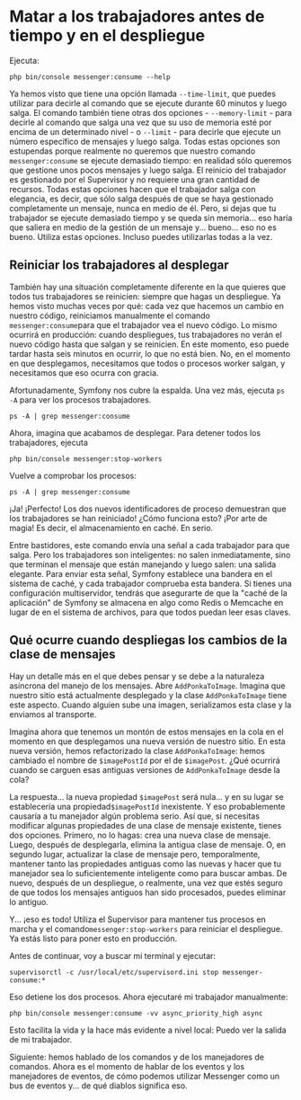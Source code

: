 # Matar a los trabajadores antes de tiempo y en el despliegue

Ejecuta:

```terminal
php bin/console messenger:consume --help
```

Ya hemos visto que tiene una opción llamada `--time-limit`, que puedes utilizar para decirle al comando que se ejecute durante 60 minutos y luego salga. El comando también tiene otras dos opciones - `--memory-limit` - para decirle al comando que salga una vez que su uso de memoria esté por encima de un determinado nivel - o `--limit` - para decirle que ejecute un número específico de mensajes y luego salga. Todas estas opciones son estupendas porque realmente no queremos que nuestro comando `messenger:consume` se ejecute demasiado tiempo: en realidad sólo queremos que gestione unos pocos mensajes y luego salga. El reinicio del trabajador es gestionado por el Supervisor y no requiere una gran cantidad de recursos. Todas estas opciones hacen que el trabajador salga con elegancia, es decir, que sólo salga después de que se haya gestionado completamente un mensaje, nunca en medio de él. Pero, si dejas que tu trabajador se ejecute demasiado tiempo y se queda sin memoria... eso haría que saliera en medio de la gestión de un mensaje y... bueno... eso no es bueno. Utiliza estas opciones. Incluso puedes utilizarlas todas a la vez.

## Reiniciar los trabajadores al desplegar

También hay una situación completamente diferente en la que quieres que todos tus trabajadores se reinicien: siempre que hagas un despliegue. Ya hemos visto muchas veces por qué: cada vez que hacemos un cambio en nuestro código, reiniciamos manualmente el comando `messenger:consume`para que el trabajador vea el nuevo código. Lo mismo ocurrirá en producción: cuando despliegues, tus trabajadores no verán el nuevo código hasta que salgan y se reinicien. En este momento, eso puede tardar hasta seis minutos en ocurrir, lo que no está bien. No, en el momento en que desplegamos, necesitamos que todos o procesos worker salgan, y necesitamos que eso ocurra con gracia.

Afortunadamente, Symfony nos cubre la espalda. Una vez más, ejecuta `ps -A` para ver los procesos trabajadores.

```terminal-silent
ps -A | grep messenger:consume
```

Ahora, imagina que acabamos de desplegar. Para detener todos los trabajadores, ejecuta

```terminal
php bin/console messenger:stop-workers
```

Vuelve a comprobar los procesos:

```terminal-silent
ps -A | grep messenger:consume
```

¡Ja! ¡Perfecto! Los dos nuevos identificadores de proceso demuestran que los trabajadores se han reiniciado! ¿Cómo funciona esto? ¡Por arte de magia! Es decir, el almacenamiento en caché. En serio.

Entre bastidores, este comando envía una señal a cada trabajador para que salga. Pero los trabajadores son inteligentes: no salen inmediatamente, sino que terminan el mensaje que están manejando y luego salen: una salida elegante. Para enviar esta señal, Symfony establece una bandera en el sistema de caché, y cada trabajador comprueba esta bandera. Si tienes una configuración multiservidor, tendrás que asegurarte de que la "caché de la aplicación" de Symfony se almacena en algo como Redis o Memcache en lugar de en el sistema de archivos, para que todos puedan leer esas claves.

## Qué ocurre cuando despliegas los cambios de la clase de mensajes

Hay un detalle más en el que debes pensar y se debe a la naturaleza asíncrona del manejo de los mensajes. Abre `AddPonkaToImage`. Imagina que nuestro sitio está actualmente desplegado y la clase `AddPonkaToImage` tiene este aspecto. Cuando alguien sube una imagen, serializamos esta clase y la enviamos al transporte.

Imagina ahora que tenemos un montón de estos mensajes en la cola en el momento en que desplegamos una nueva versión de nuestro sitio. En esta nueva versión, hemos refactorizado la clase `AddPonkaToImage`: hemos cambiado el nombre de `$imagePostId` por el de `$imagePost`. ¿Qué ocurrirá cuando se carguen esas antiguas versiones de `AddPonkaToImage` desde la cola?

La respuesta... la nueva propiedad `$imagePost` será nula... y en su lugar se establecería una propiedad`$imagePostId` inexistente. Y eso probablemente causaría a tu manejador algún problema serio. Así que, si necesitas modificar algunas propiedades de una clase de mensaje existente, tienes dos opciones. Primero, no lo hagas: crea una nueva clase de mensaje. Luego, después de desplegarla, elimina la antigua clase de mensaje. O, en segundo lugar, actualizar la clase de mensaje pero, temporalmente, mantener tanto las propiedades antiguas como las nuevas y hacer que tu manejador sea lo suficientemente inteligente como para buscar ambas. De nuevo, después de un despliegue, o realmente, una vez que estés seguro de que todos los mensajes antiguos han sido procesados, puedes eliminar lo antiguo.

Y... ¡eso es todo! Utiliza el Supervisor para mantener tus procesos en marcha y el comando`messenger:stop-workers` para reiniciar el despliegue. Ya estás listo para poner esto en producción.

Antes de continuar, voy a buscar mi terminal y ejecutar:

```terminal
supervisorctl -c /usr/local/etc/supervisord.ini stop messenger-consume:*
```

Eso detiene los dos procesos. Ahora ejecutaré mi trabajador manualmente:

```terminal-silent
php bin/console messenger:consume -vv async_priority_high async
```

Esto facilita la vida y la hace más evidente a nivel local: Puedo ver la salida de mi trabajador.

Siguiente: hemos hablado de los comandos y de los manejadores de comandos. Ahora es el momento de hablar de los eventos y los manejadores de eventos, de cómo podemos utilizar Messenger como un bus de eventos y... de qué diablos significa eso.
